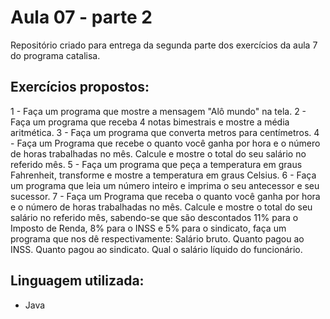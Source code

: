# Aula 07 - parte 2
Repositório criado para entrega da segunda parte dos exercícios da aula 7 do programa catalisa.

## Exercícios propostos:
1 - Faça um programa que mostre a mensagem "Alô mundo" na tela.
2 - Faça um programa que receba 4 notas bimestrais e mostre a média aritmética.
3 - Faça um programa que converta metros para centímetros.
4 - Faça um Programa que recebe o quanto você ganha por hora e o número de horas trabalhadas no mês. Calcule e mostre o total do seu salário no referido mês.
5 - Faça um programa que peça a temperatura em graus Fahrenheit, transforme e mostre a temperatura em graus Celsius.
6 - Faça um programa que leia um número inteiro e imprima o seu antecessor e seu sucessor.
7 - Faça um Programa que receba o quanto você ganha por hora e o número de horas trabalhadas no mês. Calcule e mostre o total do seu salário no referido mês, sabendo-se que são descontados 11% para o Imposto de Renda, 8% para o INSS e 5% para o sindicato, faça um programa que nos dê respectivamente:
Salário bruto.
Quanto pagou ao INSS.
Quanto pagou ao sindicato.
Qual o salário líquido do funcionário.

## Linguagem utilizada:
- Java


